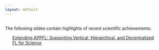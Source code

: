 ```yaml
---
layout: default
---
```


<div style="margin-top: 30px; margin-bottom: 30px; text-align: left; max-width: 800px; margin-left: auto; margin-right: auto;">

<p>The following slides contain highlights of recent scientific achievements:</p>

<ol>
    <il><a href="CCGrid-2025-submitted.pdf">Extending APPFL: Supporting Vertical, Hierarchical, and Decentralized FL for Science</a></il>
</ol>

</div>

